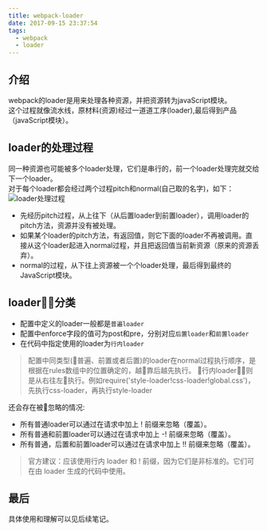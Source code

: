 ```yaml
---
title: webpack-loader
date: 2017-09-15 23:37:54
tags:  
  - webpack
  - loader
---
```


## 介绍
webpack的loader是用来处理各种资源，并把资源转为javaScript模块。  
这个过程就像流水线，原材料(资源)经过一道道工序(loader),最后得到产品（javaScript模块）。

## loader的处理过程
同一种资源也可能被多个loader处理，它们是串行的，前一个loader处理完就交给下一个loader。   
对于每个loader都会经过两个过程pitch和normal(自己取的名字)，如下：   
![loader处理过程](/images/webpack-loader-order.png)

+ 先经历pitch过程，从上往下（从后置loader到前置loader），调用loader的pitch方法，资源并没有被处理。
+ 如果某个loader的pitch方法，有返回值，则它下面的loader不再被调用。直接从这个loader起进入normal过程，并且把返回值当前新资源（原来的资源丢弃）。
+ normal的过程，从下往上资源被一个个loader处理，最后得到最终的JavaScript模块。

## loader分类
+ 配置中定义的loader一般都是`普遍loader`
+ 配置中enforce字段的值可为post和pre，分别对应`后置loader`和`前置loader`
+ 在代码中指定使用的loader为`行内loader`

> 配置中同类型(普遍、前置或者后置)的loader在normal过程执行顺序，是根据在rules数组中的位置确定的，越靠后越先执行。
行内loader则是从右往左执行。例如require('style-loader!css-loader!global.css')，先执行css-loader，再执行style-loader

还会存在被忽略的情况:  
+ 所有普通loader可以通过在请求中加上 ! 前缀来忽略（覆盖）。
+ 所有普通和前置loader可以通过在请求中加上 -! 前缀来忽略（覆盖）。
+ 所有普通，后置和前置loader可以通过在请求中加上 !! 前缀来忽略（覆盖）。

>官方建议：应该使用行内 loader 和 ! 前缀，因为它们是非标准的。它们可在由 loader 生成的代码中使用。 


## 最后
具体使用和理解可以见后续笔记。